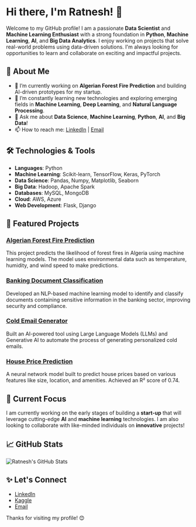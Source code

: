 # Hi there, I'm Ratnesh! 👋

Welcome to my GitHub profile! I am a passionate **Data Scientist** and **Machine Learning Enthusiast** with a strong foundation in **Python**, **Machine Learning**, **AI**, and **Big Data Analytics**. I enjoy working on projects that solve real-world problems using data-driven solutions. I'm always looking for opportunities to learn and collaborate on exciting and impactful projects.

## 🚀 About Me

- 🔭 I’m currently working on **Algerian Forest Fire Prediction** and building AI-driven prototypes for my startup.
- 🌱 I’m constantly learning new technologies and exploring emerging fields in **Machine Learning**, **Deep Learning**, and **Natural Language Processing**.
- 💬 Ask me about **Data Science**, **Machine Learning**, **Python**, **AI**, and **Big Data**!
- 📫 How to reach me: [LinkedIn]((https://www.linkedin.com/in/ratnesh-kumar-10b60587/)) | [Email](mailto:your-ratnesh134@gmail.com)

## 🛠️ Technologies & Tools

- **Languages**: Python
- **Machine Learning**: Scikit-learn, TensorFlow, Keras, PyTorch
- **Data Science**: Pandas, Numpy, Matplotlib, Seaborn
- **Big Data**: Hadoop, Apache Spark
- **Databases**: MySQL, MongoDB
- **Cloud**: AWS, Azure
- **Web Development**: Flask, Django

## 📂 Featured Projects

### [Algerian Forest Fire Prediction](https://github.com/ratnesh134/algerian-forest-fire-prediction)
This project predicts the likelihood of forest fires in Algeria using machine learning models. The model uses environmental data such as temperature, humidity, and wind speed to make predictions.

### [Banking Document Classification](https://github.com/ratnesh134/banking-document-classification)
Developed an NLP-based machine learning model to identify and classify documents containing sensitive information in the banking sector, improving security and compliance.

### [Cold Email Generator](https://github.com/ratnesh134/cold-email-generator)
Built an AI-powered tool using Large Language Models (LLMs) and Generative AI to automate the process of generating personalized cold emails.

### [House Price Prediction](https://github.com/ratnesh134/house-price-prediction)
A neural network model built to predict house prices based on various features like size, location, and amenities. Achieved an R² score of 0.74.

## 🌱 Current Focus

I am currently working on the early stages of building a **start-up** that will leverage cutting-edge **AI** and **machine learning** technologies. I am also looking to collaborate with like-minded individuals on **innovative** projects!

## 📈 GitHub Stats

![Ratnesh's GitHub Stats](https://github-readme-stats.vercel.app/api?username=ratnesh134&show_icons=true&hide_title=true&count_private=true&hide=prs)

## ✨ Let's Connect

- [LinkedIn](https://www.linkedin.com/in/ratnesh134)
- [Kaggle](https://www.kaggle.com/ratneshkumar07)
- [Email](mailto:ratnesh134@gmail.com)

Thanks for visiting my profile! 😊
